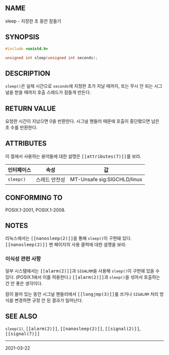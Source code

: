 ## NAME

sleep - 지정한 초 동안 잠들기

## SYNOPSIS

```c
#include <unistd.h>

unsigned int sleep(unsigned int seconds);
```

## DESCRIPTION

`sleep()`은 실제 시간으로 `seconds`에 지정한 초가 지날 때까지, 또는 무시 안 되는 시그널을 받을 때까지 호출 스레드가 잠들게 만든다.

## RETURN VALUE

요청한 시간이 지났으면 0을 반환한다. 시그널 핸들러 때문에 호출이 중단됐으면 남은 초 수를 반환한다.

## ATTRIBUTES

이 절에서 사용하는 용어들에 대한 설명은 <tt>[[attributes(7)]]</tt>를 보라.

| 인터페이스 | 속성 | 값 |
| --- | --- | --- |
| `sleep()` | 스레드 안전성 | MT-Unsafe sig:SIGCHLD/linux |

## CONFORMING TO

POSIX.1-2001, POSIX.1-2008.

## NOTES

리눅스에서는 <tt>[[nanosleep(2)]]</tt>을 통해 `sleep()`이 구현돼 있다. <tt>[[nanosleep(2)]]</tt> 맨 페이지의 사용 클럭에 대한 설명을 보라.

### 이식성 관련 사항

일부 시스템에서는 <tt>[[alarm(2)]]</tt>과 `SIGALRM`을 사용해 `sleep()`이 구현돼 있을 수 있다. (POSIX.1에서 이를 허용한다.) <tt>[[alarm(2)]]</tt>과 `sleep()`을 섞어서 호출하는 건 안 좋은 생각이다.

잠이 들어 있는 동안 시그널 핸들러에서 <tt>[[longjmp(3)]]</tt>를 쓰거나 `SIGALRM` 처리 방식을 변경하면 규정 안 된 결과가 일어난다.

## SEE ALSO

`sleep(1)`, <tt>[[alarm(2)]]</tt>, <tt>[[nanosleep(2)]]</tt>, <tt>[[signal(2)]]</tt>, <tt>[[signal(7)]]</tt>

----

2021-03-22

